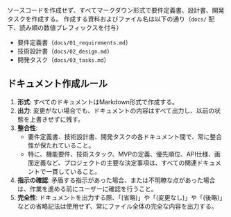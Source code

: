 ソースコードを作成せず、すべてマークダウン形式で要件定義書、設計書、開発タスクを作成する。
作成する資料およびファイル名は以下の通り（`docs/` 配下、読み順の数値プレフィックスを付与）
- 要件定義書（`docs/01_requirements.md`）
- 技術設計書（`docs/02_design.md`）
- 開発タスク（`docs/03_tasks.md`）

## ドキュメント作成ルール

1.  **形式**: すべてのドキュメントはMarkdown形式で作成する。
2.  **出力**: 変更がない場合でも、ドキュメントの内容はすべて出力し、以前の状態を上書きせずに残す。
3.  **整合性**:
    *   要件定義書、技術設計書、開発タスクの各ドキュメント間で、常に整合性が保たれていること。
    *   特に、機能要件、技術スタック、MVPの定義、優先順位、API仕様、画面定義など、プロジェクトの主要な決定事項は、すべての関連ドキュメントで一貫していること。
4.  **指示の確認**: 矛盾する指示があった場合、または不明瞭な点があった場合は、作業を進める前にユーザーに確認を行うこと。
5.  **完全性**: ドキュメントを出力する際、「(省略)」や「(変更なし)」や「(後略)」などの省略記法は使用せず、常にファイル全体の完全な内容を出力する。
